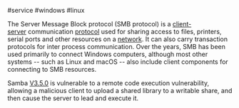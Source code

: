 #service #windows #linux 

The Server Message Block protocol (SMB protocol) is a [client-server](https://www.techtarget.com/searchwindowsserver/definition/client-server-network) communication [protocol](https://www.techtarget.com/searchnetworking/definition/protocol) used for sharing access to files, printers, serial ports and other resources on a [network](https://www.techtarget.com/searchnetworking/definition/network). It can also carry transaction protocols for inter process communication. Over the years, SMB has been used primarily to connect Windows computers, although most other systems -- such as Linux and macOS -- also include client components for connecting to SMB resources.

Samba [V3.5.0]() is vulnerable to a remote code execution vulnerability, allowing a malicious client to upload a shared library to a writable share, and then cause the server to lead and execute it.